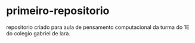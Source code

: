 # primeiro-repositorio
repositorio criado para aula de pensamento computacional da turma do 1E do colegio gabriel de lara.
